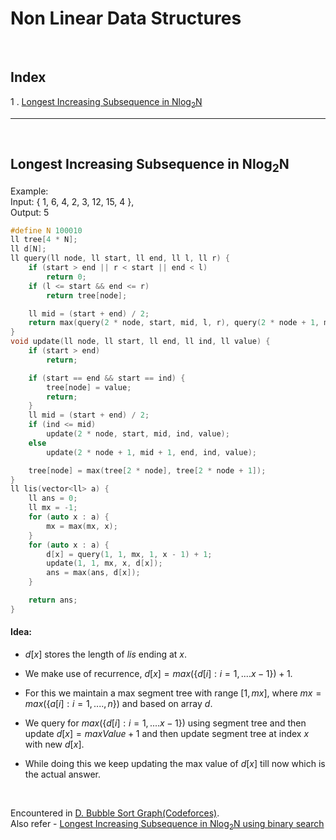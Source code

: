 # Non Linear Data Structures

<br>

## Index

1 . [Longest Increasing Subsequence in Nlog<sub>2</sub>N](#longest-increasing-subsequence-using-nlgn)

---

<br>

## Longest Increasing Subsequence in Nlog<sub>2</sub>N

Example: <br>
Input:
{ 1, 6, 4, 2, 3, 12, 15, 4 },
<br>
Output:
5

```cpp
#define N 100010
ll tree[4 * N];
ll d[N];
ll query(ll node, ll start, ll end, ll l, ll r) {
    if (start > end || r < start || end < l)
        return 0;
    if (l <= start && end <= r)
        return tree[node];

    ll mid = (start + end) / 2;
    return max(query(2 * node, start, mid, l, r), query(2 * node + 1, mid + 1, end, l, r));
}
void update(ll node, ll start, ll end, ll ind, ll value) {
    if (start > end)
        return;

    if (start == end && start == ind) {
        tree[node] = value;
        return;
    }
    ll mid = (start + end) / 2;
    if (ind <= mid)
        update(2 * node, start, mid, ind, value);
    else
        update(2 * node + 1, mid + 1, end, ind, value);

    tree[node] = max(tree[2 * node], tree[2 * node + 1]);
}
ll lis(vector<ll> a) {
    ll ans = 0;
    ll mx = -1;
    for (auto x : a) {
        mx = max(mx, x);
    }
    for (auto x : a) {
        d[x] = query(1, 1, mx, 1, x - 1) + 1;
        update(1, 1, mx, x, d[x]);
        ans = max(ans, d[x]);
    }

    return ans;
}
```

#### Idea:

- $d[x]$ stores the length of $lis$ ending at $x$.
- We make use of recurrence, $d[x] = max(\{d[i] : i = 1,....x-1\}) + 1$.
- For this we maintain a max segment tree with range $[1, mx]$, where $mx = max(\{a[i] : i = 1,....,n\})$ and based on array $d$.
- We query for $max(\{d[i] : i = 1,....x-1\})$ using segment tree and then update $d[x] = maxValue + 1$ and then update segment tree at index $x$ with new $d[x]$.
- While doing this we keep updating the max value of $d[x]$ till now which is the actual answer.

  <br>

Encountered in [D. Bubble Sort Graph(Codeforces)](https://codeforces.com/problemset/problem/340/D).<br>
Also refer - [Longest Increasing Subsequence in Nlog<sub>2</sub>N using binary search](/notes/LinearDataStructures.md#longest-increasing-subsequence-using-nlgn)
